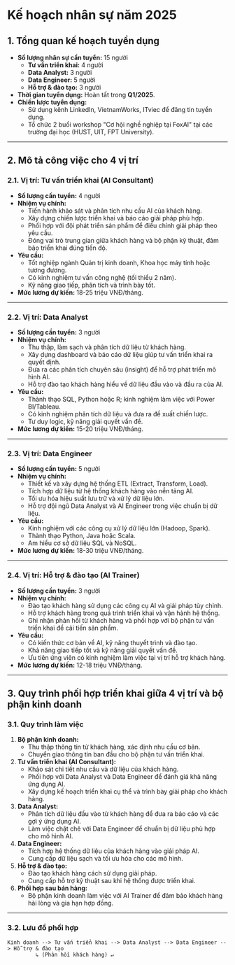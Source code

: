 # **Kế hoạch nhân sự năm 2025**

## **1. Tổng quan kế hoạch tuyển dụng**
- **Số lượng nhân sự cần tuyển:** 15 người
  - **Tư vấn triển khai:** 4 người
  - **Data Analyst:** 3 người
  - **Data Engineer:** 5 người
  - **Hỗ trợ & đào tạo:** 3 người
- **Thời gian tuyển dụng:** Hoàn tất trong **Q1/2025**.
- **Chiến lược tuyển dụng:**
  - Sử dụng kênh LinkedIn, VietnamWorks, ITviec để đăng tin tuyển dụng.
  - Tổ chức 2 buổi workshop "Cơ hội nghề nghiệp tại FoxAI" tại các trường đại học (HUST, UIT, FPT University).

---

## **2. Mô tả công việc cho 4 vị trí**

### **2.1. Vị trí: Tư vấn triển khai (AI Consultant)**
- **Số lượng cần tuyển:** 4 người
- **Nhiệm vụ chính:**
  - Tiến hành khảo sát và phân tích nhu cầu AI của khách hàng.
  - Xây dựng chiến lược triển khai và báo cáo giải pháp phù hợp.
  - Phối hợp với đội phát triển sản phẩm để điều chỉnh giải pháp theo yêu cầu.
  - Đóng vai trò trung gian giữa khách hàng và bộ phận kỹ thuật, đảm bảo triển khai đúng tiến độ.
- **Yêu cầu:**
  - Tốt nghiệp ngành Quản trị kinh doanh, Khoa học máy tính hoặc tương đương.
  - Có kinh nghiệm tư vấn công nghệ (tối thiểu 2 năm).
  - Kỹ năng giao tiếp, phân tích và trình bày tốt.
- **Mức lương dự kiến:** 18-25 triệu VNĐ/tháng.

---

### **2.2. Vị trí: Data Analyst**
- **Số lượng cần tuyển:** 3 người
- **Nhiệm vụ chính:**
  - Thu thập, làm sạch và phân tích dữ liệu từ khách hàng.
  - Xây dựng dashboard và báo cáo dữ liệu giúp tư vấn triển khai ra quyết định.
  - Đưa ra các phân tích chuyên sâu (insight) để hỗ trợ phát triển mô hình AI.
  - Hỗ trợ đào tạo khách hàng hiểu về dữ liệu đầu vào và đầu ra của AI.
- **Yêu cầu:**
  - Thành thạo SQL, Python hoặc R; kinh nghiệm làm việc với Power BI/Tableau.
  - Có kinh nghiệm phân tích dữ liệu và đưa ra đề xuất chiến lược.
  - Tư duy logic, kỹ năng giải quyết vấn đề.
- **Mức lương dự kiến:** 15-20 triệu VNĐ/tháng.

---

### **2.3. Vị trí: Data Engineer**
- **Số lượng cần tuyển:** 5 người
- **Nhiệm vụ chính:**
  - Thiết kế và xây dựng hệ thống ETL (Extract, Transform, Load).
  - Tích hợp dữ liệu từ hệ thống khách hàng vào nền tảng AI.
  - Tối ưu hóa hiệu suất lưu trữ và xử lý dữ liệu lớn.
  - Hỗ trợ đội ngũ Data Analyst và AI Engineer trong việc chuẩn bị dữ liệu.
- **Yêu cầu:**
  - Kinh nghiệm với các công cụ xử lý dữ liệu lớn (Hadoop, Spark).
  - Thành thạo Python, Java hoặc Scala.
  - Am hiểu cơ sở dữ liệu SQL và NoSQL.
- **Mức lương dự kiến:** 18-30 triệu VNĐ/tháng.

---

### **2.4. Vị trí: Hỗ trợ & đào tạo (AI Trainer)**
- **Số lượng cần tuyển:** 3 người
- **Nhiệm vụ chính:**
  - Đào tạo khách hàng sử dụng các công cụ AI và giải pháp tùy chỉnh.
  - Hỗ trợ khách hàng trong quá trình triển khai và vận hành hệ thống.
  - Ghi nhận phản hồi từ khách hàng và phối hợp với bộ phận tư vấn triển khai để cải tiến sản phẩm.
- **Yêu cầu:**
  - Có kiến thức cơ bản về AI, kỹ năng thuyết trình và đào tạo.
  - Khả năng giao tiếp tốt và kỹ năng giải quyết vấn đề.
  - Ưu tiên ứng viên có kinh nghiệm làm việc tại vị trí hỗ trợ khách hàng.
- **Mức lương dự kiến:** 12-18 triệu VNĐ/tháng.

---

## **3. Quy trình phối hợp triển khai giữa 4 vị trí và bộ phận kinh doanh**

### **3.1. Quy trình làm việc**
1. **Bộ phận kinh doanh:**
   - Thu thập thông tin từ khách hàng, xác định nhu cầu cơ bản.
   - Chuyển giao thông tin ban đầu cho bộ phận tư vấn triển khai.
2. **Tư vấn triển khai (AI Consultant):**
   - Khảo sát chi tiết nhu cầu và dữ liệu của khách hàng.
   - Phối hợp với Data Analyst và Data Engineer để đánh giá khả năng ứng dụng AI.
   - Xây dựng kế hoạch triển khai cụ thể và trình bày giải pháp cho khách hàng.
3. **Data Analyst:**
   - Phân tích dữ liệu đầu vào từ khách hàng để đưa ra báo cáo và các gợi ý ứng dụng AI.
   - Làm việc chặt chẽ với Data Engineer để chuẩn bị dữ liệu phù hợp cho mô hình AI.
4. **Data Engineer:**
   - Tích hợp hệ thống dữ liệu của khách hàng vào giải pháp AI.
   - Cung cấp dữ liệu sạch và tối ưu hóa cho các mô hình.
5. **Hỗ trợ & đào tạo:**
   - Đào tạo khách hàng cách sử dụng giải pháp.
   - Cung cấp hỗ trợ kỹ thuật sau khi hệ thống được triển khai.
6. **Phối hợp sau bán hàng:**
   - Bộ phận kinh doanh làm việc với AI Trainer để đảm bảo khách hàng hài lòng và gia hạn hợp đồng.

---

### **3.2. Lưu đồ phối hợp**
```plaintext
Kinh doanh --> Tư vấn triển khai --> Data Analyst --> Data Engineer --> Hỗ trợ & đào tạo
         ↳ (Phản hồi khách hàng) ↵

